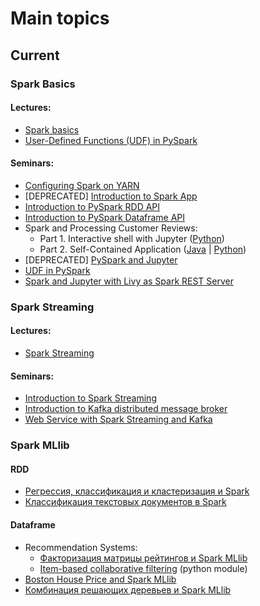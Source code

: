 # Main topics

## Current

### Spark Basics

#### Lectures:
- [Spark basics](https://github.com/BigDataProcSystems/Lectures/blob/master/BigData_Spark.pdf)
- [User-Defined Functions (UDF) in PySpark](https://github.com/BigDataProcSystems/Lectures/blob/master/BigData_PySpark_UDF.pdf)

#### Seminars:
- [Configuring Spark on YARN](docs/spark_basics.md)
- [DEPRECATED] [Introduction to Spark App](https://nbviewer.jupyter.org/github/BigDataProcSystems/Spark_RDD/blob/master/spark_rdd_intro.ipynb)
- [Introduction to PySpark RDD API](https://nbviewer.jupyter.org/github/BigDataProcSystems/Spark_RDD/blob/master/spark_rdd_basics.ipynb)
- [Introduction to PySpark Dataframe API](https://nbviewer.jupyter.org/github/BigDataProcSystems/Spark_Dataframe/blob/master/spark_df_basics.ipynb)
- Spark and Processing Customer Reviews:
    - Part 1. Interactive shell with Jupyter ([Python](https://nbviewer.jupyter.org/github/BigDataProcSystems/Spark_RDD/blob/master/spark_rdd_reviews.ipynb))
    - Part 2. Self-Contained Application ([Java](docs/spark_reviews.md) | [Python](docs/spark_reviews_py.md))
- [DEPRECATED] [PySpark and Jupyter](https://nbviewer.jupyter.org/github/BigDataProcSystems/Spark_RDD/blob/master/spark_rdd_jupyter.ipynb)
- [UDF in PySpark](https://nbviewer.jupyter.org/github/BigDataProcSystems/Spark_Dataframe/blob/master/spark_udf.ipynb)
- [Spark and Jupyter with Livy as Spark REST Server](docs/spark_livy_jupyter.md)

### Spark Streaming

#### Lectures:

- [Spark Streaming](https://github.com/BigDataProcSystems/Lectures/blob/master/BigData_Spark_Streaming.pdf)

#### Seminars:

- [Introduction to Spark Streaming](docs/spark_streaming.md)
- [Introduction to Kafka distributed message broker](docs/kafka_basics.md)
- [Web Service with Spark Streaming and Kafka](docs/spark_streaming_service.md)

### Spark MLlib

#### RDD

- [Регрессия, классификация и кластеризация и Spark](https://nbviewer.jupyter.org/github/BigDataProcSystems/Spark_ML_RDD/blob/master/spark_rdd_ml_basics.ipynb)
- [Классификация текстовых документов в Spark](https://nbviewer.jupyter.org/github/BigDataProcSystems/Spark_ML_RDD/blob/master/spark_rdd_spam_classification.ipynb)

#### Dataframe

- Recommendation Systems:
    - [Факторизация матрицы рейтингов и Spark MLlib](https://nbviewer.jupyter.org/github/BigDataProcSystems/Spark_ML_Dataframe/blob/master/notebooks/spark_df_movie_recommendation.ipynb)
    - [Item-based collaborative filtering](https://github.com/BigDataProcSystems/Spark_ML_Dataframe/blob/master/lib/python/recommend/itemrecom.py) (python module)
- [Boston House Price and Spark MLlib](https://nbviewer.jupyter.org/github/BigDataProcSystems/Spark_ML_Dataframe/blob/master/notebooks/spark_df_price_regression_cv.ipynb)
- [Комбинация решающих деревьев и Spark MLlib](https://nbviewer.jupyter.org/github/BigDataProcSystems/Spark_ML_Dataframe/blob/master/notebooks/spark_df_purchase_tree.ipynb)